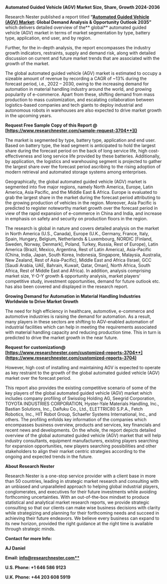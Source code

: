﻿<a name="_hlk86177079"></a>**Automated Guided Vehicle (AGV) <a name="_hlk86177305"></a>Market Size, Share, Growth 2024-2036**

Research Nester published a report titled **“[Automated Guided Vehicle (AGV) Market](https://www.researchnester.com/reports/automated-guided-vehicle-agv-market/3704): Global Demand Analysis & Opportunity Outlook 2035”** which delivers detailed overview of the** global** automated guided vehicle (AGV) market in terms of market segmentation by type, battery type, application, end user, and by region.

Further, for the in-depth analysis, the report encompasses the industry growth indicators, restraints, supply and demand risk, along with detailed discussion on current and future market trends that are associated with the growth of the market.

The global automated guided vehicle (AGV) market is estimated to occupy a sizeable amount of revenue by recording a CAGR of ~13% during the forecast period, i.e., 2022 – 2030, owing to the increasing demand for automation in material handling industry around the world, and growing popularity of e-commerce. Apart from these, shifting demand from mass production to mass customization, and escalating collaboration between logistics-based companies and tech giants to deploy industrial and autonomous robots in warehouses are also expected to drive market growth in the upcoming years.

<a name="_hlk168911023"></a><a name="_hlk168911453"></a>**Request Free Sample Copy of this Report @ [https://www.researchnester.com/sample-request-3704**]()**

The market is segmented by type, battery type, application and end user. Based on battery type, the lead segment is anticipated to hold the largest share during the forecast period on the back of long service life, high cost-effectiveness and long service life provided by these batteries. Additionally, by application, the logistics and warehousing segment is projected to gather the largest share over the forecast period ascribing to the rising adoption of modern retrieval and automated storage systems among enterprises.

Geographically, the global automated guided vehicle (AGV) market is segmented into five major regions, namely North America, Europe, Latin America, Asia Pacific, and the Middle East & Africa. Europe is evaluated to grab the largest share in the market during the forecast period attributing to the growing production of vehicles in the region. Moreover, Asia Pacific is predicted to register noteworthy market growth over the forecast period in view of the rapid expansion of e-commerce in China and India, and increase in emphasis on safety and security on production floors in the region.

The research is global in nature and covers detailed analysis on the market in North America (U.S., Canada), Europe (U.K., Germany, France, Italy, Spain, Hungary, Belgium, Netherlands & Luxembourg, NORDIC [Finland, Sweden, Norway, Denmark], Poland, Turkey, Russia, Rest of Europe), Latin America (Brazil, Mexico, Argentina, Rest of Latin America), Asia-Pacific (China, India, Japan, South Korea, Indonesia, Singapore, Malaysia, Australia, New Zealand, Rest of Asia-Pacific), Middle East and Africa (Israel, GCC [Saudi Arabia, UAE, Bahrain, Kuwait, Qatar, Oman], North Africa, South Africa, Rest of Middle East and Africa). In addition, analysis comprising market size, Y-O-Y growth & opportunity analysis, market players’ competitive study, investment opportunities, demand for future outlook etc. has also been covered and displayed in the research report.

**Growing Demand for Automation in Material Handling Industries Worldwide to Drive Market Growth**

The need for high efficiency in healthcare, automotive, e-commerce and automotive industries is raising the demand for automation. As a result, many players in these sectors are shifting to AGV-enabled automation of industrial facilities which can help in meeting the requirements associated with material handling capacity and reducing production time. This in turn is predicted to drive the market growth in the near future.

**Request for customization@ [https://www.researchnester.com/customized-reports-3704**](https://www.researchnester.com/customized-reports-3704)**

However, high cost of installing and maintaining AGV is expected to operate as key restraint to the growth of the global automated guided vehicle (AGV) market over the forecast period.

This report also provides the existing competitive scenario of some of the key players of the global automated guided vehicle (AGV) market which includes company profiling of Swisslog Holding AG, Seegrid Corporation, TOYOTA INDUSTRIES CORPORATION, Hyster-Yale Materials Handling, Inc., Bastian Solutions, Inc., Daifuku Co., Ltd., ELETTRIC80 S.P.A., Fetch Robotics, Inc., HIT Robot Group, Schaefer Systems International, Inc., and others. The profiling enfolds key information of the companies which encompasses business overview, products and services, key financials and recent news and developments. On the whole, the report depicts detailed overview of the global automated guided vehicle (AGV) market that will help industry consultants, equipment manufacturers, existing players searching for expansion opportunities, new players searching possibilities and other stakeholders to align their market centric strategies according to the ongoing and expected trends in the future.      

<a name="_hlk168910495"></a>**About Research Nester**

Research Nester is a one-stop service provider with a client base in more than 50 countries, leading in strategic market research and consulting with an unbiased and unparalleled approach to helping global industrial players, conglomerates, and executives for their future investments while avoiding forthcoming uncertainties. With an out-of-the-box mindset to produce statistical and analytical market research reports, we provide strategic consulting so that our clients can make wise business decisions with clarity while strategizing and planning for their forthcoming needs and succeed in achieving their future endeavors. We believe every business can expand to its new horizon, provided the right guidance at the right time is available through strategic minds.

**Contact for more Info:**

**AJ Daniel**

**Email: [info@researchnester.com**](mailto:info@researchnester.com)**

**U.S. Phone: +1 646 586 9123** 

**U.K. Phone: +44 203 608 5919**
